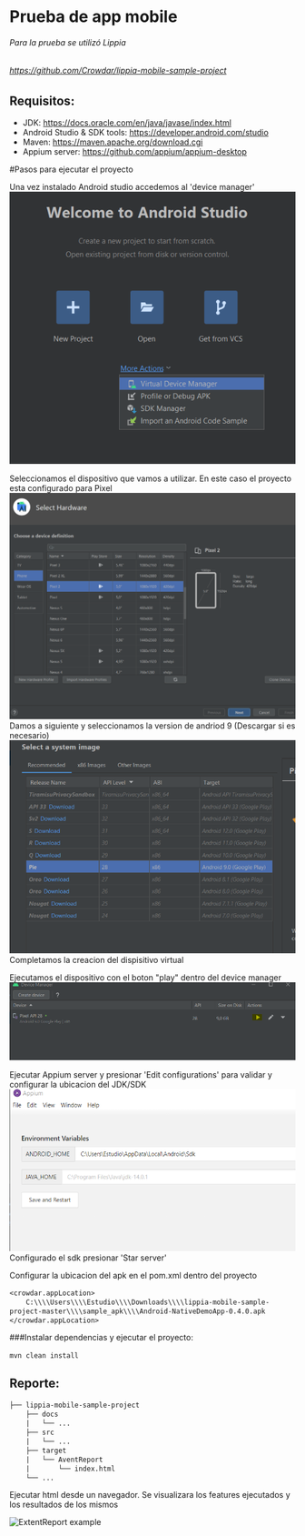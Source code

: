 # Prueba de app mobile 
###### Para la prueba se utilizó Lippia
###### https://github.com/Crowdar/lippia-mobile-sample-project

## Requisitos:
+ JDK: https://docs.oracle.com/en/java/javase/index.html
+ Android Studio & SDK tools: https://developer.android.com/studio
+ Maven: https://maven.apache.org/download.cgi
+ Appium server: https://github.com/appium/appium-desktop


#Pasos para ejecutar el proyecto

Una vez instalado Android studio accedemos al 'device manager'
![ExtentReport example](img/virtual-device.png)

Seleccionamos el dispositivo que vamos a utilizar. En este caso el proyecto esta configurado para Pixel
![ExtentReport example](img/select-hard.png)
Damos a siguiente y seleccionamos la version de andriod 9 (Descargar si es necesario)
![ExtentReport example](img/android-version.png)
Completamos la creacion del dispisitivo virtual

Ejecutamos el dispositivo con el boton "play" dentro del device manager
![ExtentReport example](img/virtual-device-play.png)

Ejecutar Appium server y presionar 'Edit configurations' para validar y configurar la ubicacion del JDK/SDK
![ExtentReport example](img/jdk.png)
Configurado el sdk presionar 'Star server'

Configurar la ubicacion del apk en el pom.xml dentro del proyecto 
```                
<crowdar.appLocation>
    C:\\\\Users\\\\Estudio\\\\Downloads\\\\lippia-mobile-sample-project-master\\\\sample_apk\\\\Android-NativeDemoApp-0.4.0.apk
</crowdar.appLocation>
```

###Instalar dependencias y ejecutar el proyecto: 

```mvn clean install```

## Reporte:
```
├── lippia-mobile-sample-project
    ├── docs
    |   └── ...
    ├── src
    |   └── ...
    ├── target
    |   └── AventReport
    |       └── index.html
    └── ...

```
Ejecutar html desde un navegador. Se visualizara los features ejecutados y los resultados de los mismos

![ExtentReport example](img/report.png)
